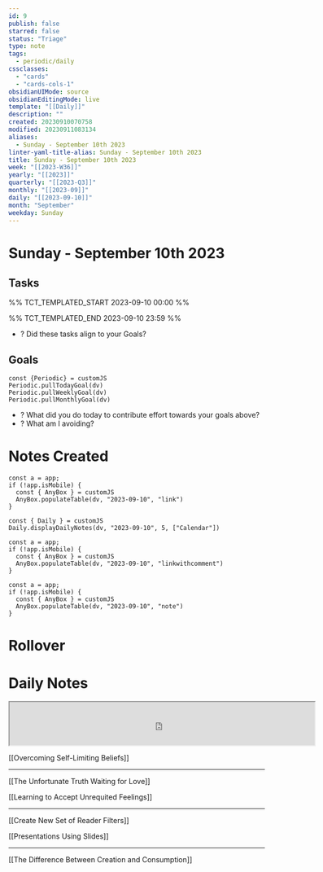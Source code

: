 ```yaml
---
id: 9
publish: false
starred: false
status: "Triage"
type: note
tags:
  - periodic/daily
cssclasses:
  - "cards"
  - "cards-cols-1"
obsidianUIMode: source
obsidianEditingMode: live
template: "[[Daily]]"
description: ""
created: 20230910070758
modified: 20230911083134
aliases:
  - Sunday - September 10th 2023
linter-yaml-title-alias: Sunday - September 10th 2023
title: Sunday - September 10th 2023
week: "[[2023-W36]]"
yearly: "[[2023]]"
quarterly: "[[2023-Q3]]"
monthly: "[[2023-09]]"
daily: "[[2023-09-10]]"
month: "September"
weekday: Sunday
---
```


# Sunday - September 10th 2023

## Tasks

%% TCT_TEMPLATED_START 2023-09-10 00:00 %%

%% TCT_TEMPLATED_END 2023-09-10 23:59 %%
- ? Did these tasks align to your Goals?

## Goals

```dataviewjs
const {Periodic} = customJS
Periodic.pullTodayGoal(dv)
Periodic.pullWeeklyGoal(dv)
Periodic.pullMonthlyGoal(dv)
```
- ? What did you do today to contribute effort towards your goals above?
- ? What am I avoiding?

# Notes Created

```dataviewjs
const a = app;
if (!app.isMobile) {
  const { AnyBox } = customJS
  AnyBox.populateTable(dv, "2023-09-10", "link")
}
```

```dataviewjs
const { Daily } = customJS
Daily.displayDailyNotes(dv, "2023-09-10", 5, ["Calendar"])
```

```dataviewjs
const a = app;
if (!app.isMobile) {
  const { AnyBox } = customJS
  AnyBox.populateTable(dv, "2023-09-10", "linkwithcomment")
}
```

```dataviewjs
const a = app;
if (!app.isMobile) {
  const { AnyBox } = customJS
  AnyBox.populateTable(dv, "2023-09-10", "note")
}
```

# Rollover

# Daily Notes
<center><iframe width="600" height="85" src="https://ashleyhindle.com/focusanchor/api/kaxvYE8hiuKxyHVs/embed"></iframe></center>


[[Overcoming Self-Limiting Beliefs]]

---


[[The Unfortunate Truth Waiting for Love]]


[[Learning to Accept Unrequited Feelings]]

---


[[Create New Set of Reader Filters]]


[[Presentations Using Slides]]

---

[[The Difference Between Creation and Consumption]]
